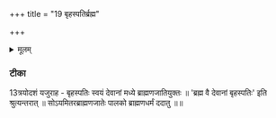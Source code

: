 +++
title = "19 बृहस्पतिर्ब्रह्म"

+++
<details><summary>मूलम्</summary>

बृह॒स्पति॒र्ब्रह्म॒ ब्रह्म॑पति॒र्  ब्रह्मा॒स्मिन् य॒ज्ञे यज॑मानाय ददातु॒ स्वाहा᳚ ।  


</details>

### टीका
13त्रयोदशं यजुराह - बृहस्पतिः स्वयं देवानां मध्ये ब्राह्मणजातियुक्तः ॥ 'ब्रह्म वै देवानां बृहस्पतिः' इति श्रुत्यन्तरात् ॥ सोऽयमितरब्राह्मणजातेः पालको ब्राह्मणधर्मं ददातु ॥॥
